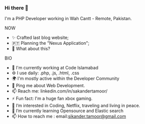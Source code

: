 ### Hi there 👋

<!--
**sakandertamoor/sakandertamoor** is a ✨ _special_ ✨ repository because its `README.md` (this file) appears on your GitHub profile.
Here are some ideas to get you started:
- 🔭 I’m currently working on ...
- 🌱 I’m currently learning ...
- 👯 I’m looking to collaborate on ...
- 🤔 I’m looking for help with ...
- 💬 Ask me about ...
- 📫 How to reach me: ...
- 😄 Pronouns: ...
- ⚡ Fun fact: ...
-->


I'm a PHP Developer working in Wah Cantt - Remote, Pakistan.

NOW

 - ✨ Crafted last blog website;
- 🇵🇹 Planning the "Nexus Application";
- 🍑 What about this?

BIO

- 🏢 I'm currently working at Code Islamabad
- ⚙️ I use daily: .php, .js, .html, .css
- 🌍 I'm mostly active within the Developer Community
- 💬 Ping me about Web Development.
- 📫 Reach me: linkedin.com/in/sakandertamoor/
- ⚡️ Fun fact: I'm a huge fan xbox gaming.
- 👀 I’m interested in Coding, Netflix, traveling and living in peace.
- 🌱 I’m currently learning Opensource and Elastic search
- 📫 How to reach me : email:sikander.tamoor@gmail.com
<!---
sikandertamoor/sikandertamoor is a ✨ special ✨ repository because its `README.md` (this file) appears on your GitHub profile.
You can click the Preview link to take a look at your changes.
--->
